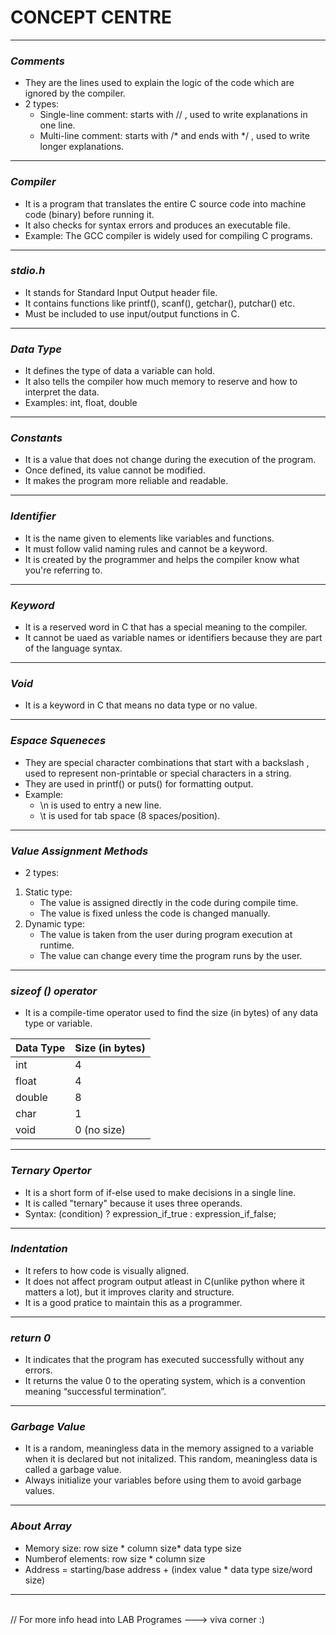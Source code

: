 # **CONCEPT CENTRE**
---
### *Comments*
- They are the lines used to explain the logic of the code which are ignored by the compiler.
- 2 types:
     - Single-line comment: starts with // , used to write explanations in one line.
     - Multi-line comment: starts with /* and ends with */ , used to write longer explanations.
---
### *Compiler*
- It is a program that translates the entire C source code into machine code (binary) before running it.
- It also checks for syntax errors and produces an executable file.
- Example: The GCC compiler is widely used for compiling C programs.
---
### *stdio.h*
- It stands for Standard Input Output header file.
- It contains functions like printf(), scanf(), getchar(), putchar() etc.
- Must be included to use input/output functions in C.
---

### *Data Type*
- It defines the type of data a variable can hold.
- It also tells the compiler how much memory to reserve and how to interpret the data.
- Examples: int, float, double
---
### *Constants*
- It is a value that does not change during the execution of the program.
- Once defined, its value cannot be modified.
- It makes the program more reliable and readable.
---
### *Identifier*
- It is the name given to elements like variables and functions. 
- It must follow valid naming rules and cannot be a keyword.
- It is created by the programmer and helps the compiler know what you're referring to.
---
### *Keyword*
- It is a reserved word in C that has a special meaning to the compiler.
- It cannot be uaed as variable names or identifiers because they are part of the language syntax.
---
### *Void*
- It is a keyword in C that means no data type or no value.
---

### *Espace Squeneces*
- They are special character combinations that start with a backslash \, used to represent non-printable or special characters in a string.
- They are used in printf() or puts() for formatting output.
- Example: 
    - \n is used to entry a new line.
    - \t is used for tab space (8 spaces/position).

---
### *Value Assignment Methods*
- 2 types:
1. Static type:
     - The value is assigned directly in the code during compile time.
    - The value is fixed unless the code is changed manually.
2. Dynamic type:
    - The value is taken from the user during program execution at runtime.
    - The value can change every time the program runs by the user.    
---
### *sizeof () operator*
- It is a compile-time operator used to find the size (in bytes) of any data type or variable.

| Data Type | Size (in bytes) |
| --------- | --------------- |
| int       | 4               |
| float     | 4               |
| double    | 8               |
| char      | 1               |
| void      | 0 (no size)     |

---
### *Ternary Opertor*
- It is a short form of if-else used to make decisions in a single line.
- It is called "ternary" because it uses three operands.
- Syntax: (condition) ? expression_if_true : expression_if_false;

---

### *Indentation*
- It refers to how code is visually aligned.
- It does not affect program output atleast in C(unlike python where it matters a lot), but it improves clarity and structure.
- It is a good pratice to maintain this as a programmer. 
---
### *return 0*
- It indicates that the program has executed successfully without any errors.
- It returns the value 0 to the operating system, which is a convention meaning “successful termination”.
---

### *Garbage Value*
- It is a random, meaningless data in the memory assigned to a variable when it is declared but not initalized.
This random, meaningless data is called a garbage value.
- Always initialize your variables before using them to avoid garbage values.
---

### *About Array*
- Memory size: row size * column size* data type size
- Numberof elements: row size * column size
- Address = starting/base address + (index value * data type size/word size)
---

<br>
// For more info head into LAB Programes ---> viva corner :) 



